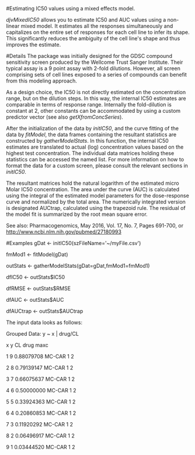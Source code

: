#Estimating IC50 values using a mixed effects model.

_djvMixedIC50_ allows you to estimate IC50 and AUC values using a non-linear mixed model. It estimates all the responses simultaneously and capitalizes on the entire set of responses for each cell line to infer its shape. This significantly reduces the ambiguity of the cell line's shape and thus improves the estimate.

#Details
The package was initially designed for the GDSC compound sensitivity screen produced by the Wellcome Trust Sanger Institute. Their typical assay is a 9 point assay with 2-fold dilutions. However, all screen comprising sets of cell lines exposed to a series of compounds can benefit from this modeling approach.

As a design choice, the IC50 is not directly estimated on the concentration range, but on the dilution steps. In this way, the internal IC50 estimates are comparable in terms of response range. Internally the fold-dilution is constant at 2, other constants can be accommodated by using a custom predictor vector (see also _getXfromConcSeries_).

After the initialization of the data by _initIC50_, and the curve fitting of the data by _fitModel_, the data frames containing the resultant statistics are constructed by _gatherModelStats_. In this function, the internal IC50 estimates are translated to actual (log) concentration values based on the highest test concentration. The individual data matrices holding these statistics can be accessed the named list. For more information on how to format the data for a custom screen, please consult the relevant sections in _initIC50_.

The resultant matrices hold the natural logarithm of the estimated micro Molar IC50 concentration. The area under the curve (AUC) is calculated using the integral of the estimated model parameters for the dose-response curve and normalized by the total area. The numerically integrated version is designated AUCtrap, calculated using the trapezoid rule. The residual of the model fit is summarized by the root mean square error.

See also: Pharmacogenomics, May 2016, Vol. 17, No. 7, Pages 691-700, or http://www.ncbi.nlm.nih.gov/pubmed/27180993

#Examples
gDat      <- initIC50(szFileName='~/myFile.csv')

fmMod1    <- fitModel(gDat)

outStats  <- gatherModelStats(gDat=gDat,fmMod1=fmMod1)

dfIC50    <- outStats$IC50

dfRMSE    <- outStats$RMSE

dfAUC     <- outStats$AUC

dfAUCtrap <- outStats$AUCtrap

The input data looks as follows:

Grouped Data: y ~ x | drug/CL

  x          y     CL drug maxc
  
1 9 0.88079708 MC-CAR    1    2

2 8 0.79139147 MC-CAR    1    2

3 7 0.66075637 MC-CAR    1    2

4 6 0.50000000 MC-CAR    1    2

5 5 0.33924363 MC-CAR    1    2

6 4 0.20860853 MC-CAR    1    2

7 3 0.11920292 MC-CAR    1    2

8 2 0.06496917 MC-CAR    1    2

9 1 0.03444520 MC-CAR    1    2

